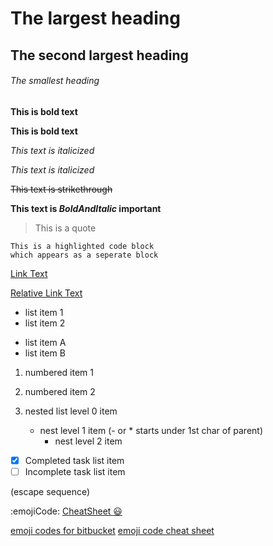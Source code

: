 # The largest heading
## The second largest heading
###### The smallest heading

**This is bold text**

__This is bold text__

*This text is italicized*

_This text is italicized_

~~This text is strikethrough~~

**This text is _BoldAndItalic_ important**

> This is a quote

```
This is a highlighted code block
which appears as a seperate block
```

[Link Text](https://Link.URL/)

[Relative Link Text](dirInRepo/fileInDir)

- list item 1
- list item 2

* list item A
* list item B

1. numbered item 1
2. numbered item 2

1. nested list level 0 item
   - nest level 1 item (- or * starts under 1st char of parent)
     - nest level 2 item

- [x] Completed task list item
- [ ] Incomplete task list item

\(escape sequence)

:emojiCode: [CheatSheet :smiley:](emoji_codes.md)

[emoji codes for bitbucket](https://bitbucket.org/DACOFFEY/wiki/wiki/BITBUCKET/EMOJI/Emoji)
[emoji code cheat sheet](https://www.webpagefx.com/tools/emoji-cheat-sheet/)
